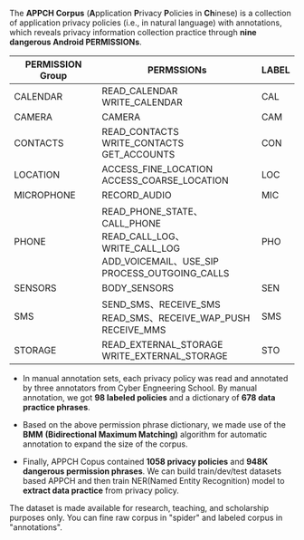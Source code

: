 The **APPCH Corpus** (**A**pplication **P**rivacy **P**olicies in **Ch**inese) is a collection of application privacy policies (i.e., in natural language) with annotations, which reveals privacy information collection practice through **nine dangerous Android PERMISSIONs**. 

| PERMISSION Group | PERMSSIONs                                                   | LABEL |
| ---------------- | ------------------------------------------------------------ | ----- |
| CALENDAR         | READ_CALENDAR<br />WRITE_CALENDAR                            | CAL   |
| CAMERA           | CAMERA                                                       | CAM   |
| CONTACTS         | READ_CONTACTS<br />WRITE_CONTACTS<br />GET_ACCOUNTS          | CON   |
| LOCATION         | ACCESS_FINE_LOCATION<br />ACCESS_COARSE_LOCATION             | LOC   |
| MICROPHONE       | RECORD_AUDIO                                                 | MIC   |
| PHONE            | READ_PHONE_STATE、CALL_PHONE<br />READ_CALL_LOG、WRITE_CALL_LOG<br />ADD_VOICEMAIL、USE_SIP<br />PROCESS_OUTGOING_CALLS | PHO   |
| SENSORS          | BODY_SENSORS                                                 | SEN   |
| SMS              | SEND_SMS、RECEIVE_SMS<br />READ_SMS、RECEIVE_WAP_PUSH<br />RECEIVE_MMS | SMS   |
| STORAGE          | READ_EXTERNAL_STORAGE<br />WRITE_EXTERNAL_STORAGE            | STO   |

- In manual annotation sets, each privacy policy was read and annotated by three annotators from Cyber Engneering School. By manual annotation, we got **98 labeled policies** and a dictionary of **678 data practice phrases**.


- Based on the above permission phrase dictionary, we made use of the **BMM** **(Bidirectional Maximum Matching)** algorithm for automatic annotation to expand the size of the corpus. 


- Finally,  APPCH Copus contained **1058 privacy policies** and **948K dangerous permission phrases**. We can build train/dev/test datasets based APPCH and then train NER(Named Entity Recognition) model to **extract data practice** from privacy policy.




The dataset is made available for research, teaching, and scholarship purposes only. You can fine raw corpus in "spider" and labeled corpus in "annotations".

